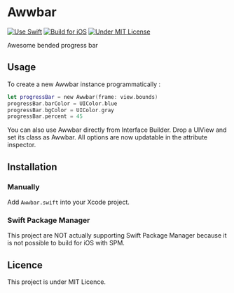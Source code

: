 # Awwbar

[![Use Swift](http://img.shields.io/badge/language-swift-orange.svg?style=flat)](https://developer.apple.com/swift)
[![Build for iOS](http://img.shields.io/badge/platform-ios-green.svg?style=flat)](https://developer.apple.com/iphone/index.action)
[![Under MIT License](http://img.shields.io/badge/license-MIT-blue.svg?style=flat)](http://mit-license.org)

Awesome bended progress bar

## Usage

To create a new Awwbar instance programmatically :

```swift
let progressBar = new Awwbar(frame: view.bounds)
progressBar.barColor = UIColor.blue
progressBar.bgColor = UIColor.gray
progressBar.percent = 45
```

You can also use Awwbar directly from Interface Builder. Drop a UIView and set its class as Awwbar. All options are now updatable in the attribute inspector.

## Installation
### Manually

Add `Awwbar.swift` into your Xcode project.

### Swift Package Manager

This project are NOT actually supporting Swift Package Manager because it is not possible to build for iOS with SPM.

## Licence

This project is under MIT Licence.
